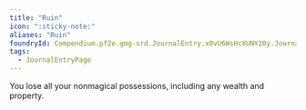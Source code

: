 ```yaml
---
title: "Ruin"
icon: ":sticky-note:"
aliases: "Ruin"
foundryId: Compendium.pf2e.gmg-srd.JournalEntry.x0vU6WsHcXUNY20y.JournalEntryPage.Ds7Sy1rS8lGT8n0q
tags:
  - JournalEntryPage
---
```

You lose all your nonmagical possessions, including any wealth and property.
